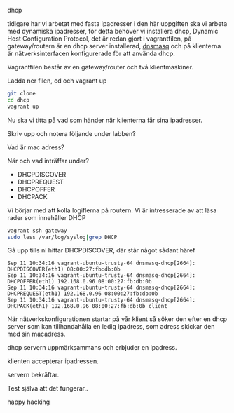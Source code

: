 dhcp

tidigare har vi arbetat med fasta ipadresser i den här uppgiften ska vi arbeta med dynamiska ipadresser, för detta behöver vi installera dhcp, Dynamic Host Configuration Protocol, det är redan gjort i vagrantfilen, på gateway/routern är en dhcp server installerad, [dnsmasq](http://www.thekelleys.org.uk/dnsmasq/doc.html) och på klienterna är nätverksinterfacen konfigurerade för att använda dhcp.

Vagrantfilen består av en gateway/router och två klientmaskiner.

Ladda ner filen, cd och vagrant up

```bash
git clone
cd dhcp
vagrant up
```

Nu ska vi titta på vad som händer när klienterna får sina ipadresser.


Skriv upp och notera följande under labben?

Vad är mac adress?

När och vad inträffar under?

- DHCPDISCOVER
- DHCPREQUEST
- DHCPOFFER
- DHCPACK


Vi börjar med att kolla logiflerna på routern. Vi är intresserade av att läsa rader som innehåller DHCP

```bash
vagrant ssh gateway
sudo less /var/log/syslog|grep DHCP

```

Gå upp tills ni hittar DHCPDISCOVER, där står något sådant häref

```
Sep 11 10:34:16 vagrant-ubuntu-trusty-64 dnsmasq-dhcp[2664]: DHCPDISCOVER(eth1) 08:00:27:fb:db:0b
Sep 11 10:34:16 vagrant-ubuntu-trusty-64 dnsmasq-dhcp[2664]: DHCPOFFER(eth1) 192.168.0.96 08:00:27:fb:db:0b
Sep 11 10:34:16 vagrant-ubuntu-trusty-64 dnsmasq-dhcp[2664]: DHCPREQUEST(eth1) 192.168.0.96 08:00:27:fb:db:0b
Sep 11 10:34:16 vagrant-ubuntu-trusty-64 dnsmasq-dhcp[2664]: DHCPACK(eth1) 192.168.0.96 08:00:27:fb:db:0b client
```

När nätverkskonfigurationen startar på vår klient så söker den efter en dhcp server som kan tillhandahålla en ledig ipadress, som adress skickar den med sin macadress.

dhcp servern uppmärksammans och erbjuder en ipadress.

klienten accepterar ipadressen.

servern bekräftar.


Test själva att det fungerar..

happy hacking

